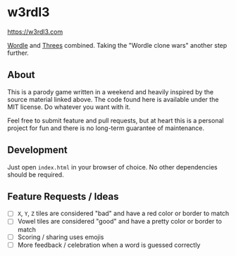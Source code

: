 # w3rdl3

https://w3rdl3.com

[Wordle](https://www.nytimes.com/games/wordle/index.html) and [Threes](https://asherv.com/threes/) combined. Taking the "Wordle clone wars" another step further.

## About

This is a parody game written in a weekend and heavily inspired by the source material linked above. The code found here is available under the MIT license. Do whatever you want with it.

Feel free to submit feature and pull requests, but at heart this is a personal project for fun and there is no long-term guarantee of maintenance.

## Development

Just open `index.html` in your browser of choice. No other dependencies should be required.

## Feature Requests / Ideas

- [ ] `X`, `Y`, `Z` tiles are considered "bad" and have a red color or border to match
- [ ] Vowel tiles are considered "good" and have a pretty color or border to match
- [ ] Scoring / sharing uses emojis
- [ ] More feedback / celebration when a word is guessed correctly

